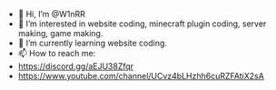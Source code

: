 - 👋 Hi, I’m @W1nRR
- 👀 I’m interested in website coding, minecraft plugin coding, server making, game making.
- 🌱 I’m currently learning website coding.
- 📫 How to reach me:
- https://discord.gg/aEJU38Zfqr
- https://www.youtube.com/channel/UCvz4bLHzhh6cuRZFAtiX2sA

<!---
W1nRR/W1nRR is a ✨ special ✨ repository because its `README.md` (this file) appears on your GitHub profile.
You can click the Preview link to take a look at your changes.
--->
